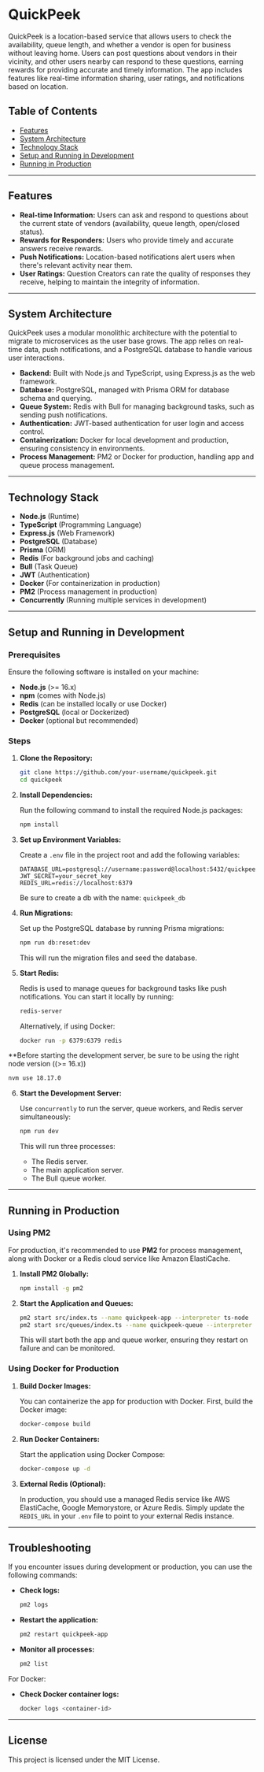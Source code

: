 # QuickPeek

QuickPeek is a location-based service that allows users to check the availability, queue length, and whether a vendor is open for business without leaving home. Users can post questions about vendors in their vicinity, and other users nearby can respond to these questions, earning rewards for providing accurate and timely information. The app includes features like real-time information sharing, user ratings, and notifications based on location.

## Table of Contents

- [Features](#features)
- [System Architecture](#system-architecture)
- [Technology Stack](#technology-stack)
- [Setup and Running in Development](#setup-and-running-in-development)
- [Running in Production](#running-in-production)

---

## Features

- **Real-time Information:** Users can ask and respond to questions about the current state of vendors (availability, queue length, open/closed status).
- **Rewards for Responders:** Users who provide timely and accurate answers receive rewards.
- **Push Notifications:** Location-based notifications alert users when there's relevant activity near them.
- **User Ratings:** Question Creators can rate the quality of responses they receive, helping to maintain the integrity of information.

---

## System Architecture

QuickPeek uses a modular monolithic architecture with the potential to migrate to microservices as the user base grows. The app relies on real-time data, push notifications, and a PostgreSQL database to handle various user interactions.

- **Backend:** Built with Node.js and TypeScript, using Express.js as the web framework.
- **Database:** PostgreSQL, managed with Prisma ORM for database schema and querying.
- **Queue System:** Redis with Bull for managing background tasks, such as sending push notifications.
- **Authentication:** JWT-based authentication for user login and access control.
- **Containerization:** Docker for local development and production, ensuring consistency in environments.
- **Process Management:** PM2 or Docker for production, handling app and queue process management.

---

## Technology Stack

- **Node.js** (Runtime)
- **TypeScript** (Programming Language)
- **Express.js** (Web Framework)
- **PostgreSQL** (Database)
- **Prisma** (ORM)
- **Redis** (For background jobs and caching)
- **Bull** (Task Queue)
- **JWT** (Authentication)
- **Docker** (For containerization in production)
- **PM2** (Process management in production)
- **Concurrently** (Running multiple services in development)

---

## Setup and Running in Development

### Prerequisites

Ensure the following software is installed on your machine:

- **Node.js** (>= 16.x)
- **npm** (comes with Node.js)
- **Redis** (can be installed locally or use Docker)
- **PostgreSQL** (local or Dockerized)
- **Docker** (optional but recommended)

### Steps

1. **Clone the Repository:**

   ```bash
   git clone https://github.com/your-username/quickpeek.git
   cd quickpeek
   ```

2. **Install Dependencies:**

   Run the following command to install the required Node.js packages:

   ```bash
   npm install
   ```

3. **Set up Environment Variables:**

   Create a `.env` file in the project root and add the following variables:

   ```
   DATABASE_URL=postgresql://username:password@localhost:5432/quickpeek_db
   JWT_SECRET=your_secret_key
   REDIS_URL=redis://localhost:6379
   ```

   Be sure to create a db with the name: `quickpeek_db`

4. **Run Migrations:**

   Set up the PostgreSQL database by running Prisma migrations:

   ```bash
   npm run db:reset:dev
   ```

   This will run the migration files and seed the database.

5. **Start Redis:**

   Redis is used to manage queues for background tasks like push notifications. You can start it locally by running:

   ```bash
   redis-server
   ```

   Alternatively, if using Docker:

   ```bash
   docker run -p 6379:6379 redis
   ```

**Before starting the development server, be sure to be using the right node version ((>= 16.x))
```bash
nvm use 18.17.0 
```

6. **Start the Development Server:**

   Use `concurrently` to run the server, queue workers, and Redis server simultaneously:

   ```bash
   npm run dev
   ```

   This will run three processes:

   - The Redis server.
   - The main application server.
   - The Bull queue worker.

---

## Running in Production

### Using PM2

For production, it's recommended to use **PM2** for process management, along with Docker or a Redis cloud service like Amazon ElastiCache.

1. **Install PM2 Globally:**

   ```bash
   npm install -g pm2
   ```

2. **Start the Application and Queues:**

   ```bash
   pm2 start src/index.ts --name quickpeek-app --interpreter ts-node
   pm2 start src/queues/index.ts --name quickpeek-queue --interpreter ts-node
   ```

   This will start both the app and queue worker, ensuring they restart on failure and can be monitored.

### Using Docker for Production

1. **Build Docker Images:**

   You can containerize the app for production with Docker. First, build the Docker image:

   ```bash
   docker-compose build
   ```

2. **Run Docker Containers:**

   Start the application using Docker Compose:

   ```bash
   docker-compose up -d
   ```

3. **External Redis (Optional):**

   In production, you should use a managed Redis service like AWS ElastiCache, Google Memorystore, or Azure Redis. Simply update the `REDIS_URL` in your `.env` file to point to your external Redis instance.

---

## Troubleshooting

If you encounter issues during development or production, you can use the following commands:

- **Check logs:**

  ```bash
  pm2 logs
  ```

- **Restart the application:**

  ```bash
  pm2 restart quickpeek-app
  ```

- **Monitor all processes:**
  ```bash
  pm2 list
  ```

For Docker:

- **Check Docker container logs:**
  ```bash
  docker logs <container-id>
  ```

---

## License

This project is licensed under the MIT License.

```

```

